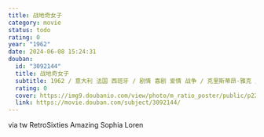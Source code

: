 ```yaml
---
title: 战地奇女子
category: movie
status: todo
rating: 0
year: "1962"
date: 2024-06-08 15:24:31
douban:
  id: "3092144"
  title: 战地奇女子
  subtitle: 1962 / 意大利 法国 西班牙 / 剧情 喜剧 爱情 战争 / 克里斯蒂昂-雅克 / 索菲娅·罗兰 罗贝尔·侯赛因
  rating: 0
  cover: https://img9.doubanio.com/view/photo/m_ratio_poster/public/p2241818274.jpg
  link: https://movie.douban.com/subject/3092144/
---
```


via tw RetroSixties Amazing Sophia Loren
